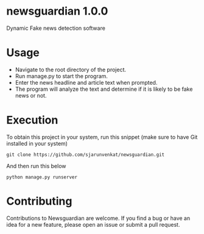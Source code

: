 # newsguardian 1.0.0
Dynamic Fake news detection software 

# Usage
* Navigate to the root directory of the project.
* Run manage.py to start the program.
* Enter the news headline and article text when prompted.
* The program will analyze the text and determine if it is likely to be fake news or not.


# Execution

To obtain this project in your system, run this snippet (make sure to have Git installed in your system)
```
git clone https://github.com/sjarunvenkat/newsguardian.git
```
And then run this below
```
python manage.py runserver
```

# Contributing
Contributions to Newsguardian are welcome. If you find a bug or have an idea for a new feature, please open an issue or submit a pull request.
